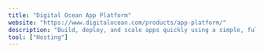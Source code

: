 ```yaml
---
title: "Digital Ocean App Platform"
website: "https://www.digitalocean.com/products/app-platform/"
description: "Build, deploy, and scale apps quickly using a simple, fully managed solution. We’ll handle the infrastructure, app runtimes and dependencies, so that you can push code to production in just a few clicks."
tool: ["Hosting"]
---
```

